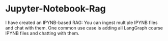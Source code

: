 # Jupyter-Notebook-Rag
I have created an IPYNB-based RAG: You can ingest multiple IPYNB files and chat with them. One common use case is adding all LangGraph course IPYNB files and chatting with them.

